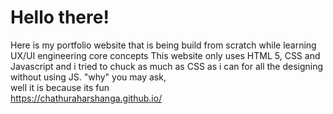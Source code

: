 <h1> Hello there! </h1>

Here is my portfolio website that is being build from scratch while learning UX/UI engineering core concepts 
This website only uses HTML 5, CSS and Javascript and i tried to chuck as much as CSS as i can for all the designing without using JS. "why" you may ask, <br> well it is because its fun  
https://chathuraharshanga.github.io/
